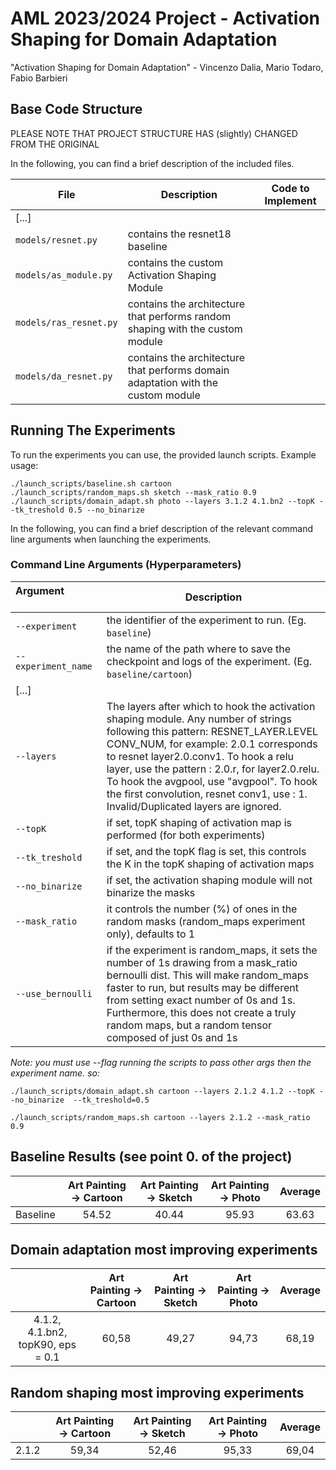 # AML 2023/2024 Project - Activation Shaping for Domain Adaptation
"Activation Shaping for Domain Adaptation" - Vincenzo Dalia, Mario Todaro, Fabio Barbieri

## Base Code Structure
PLEASE NOTE THAT PROJECT STRUCTURE HAS (slightly) CHANGED FROM THE ORIGINAL

In the following, you can find a brief description of the included files.

| File | Description | Code to Implement |
| ---- | ----------- | ----------------- |
|[...]|
| `models/resnet.py` | contains the resnet18 baseline |
| `models/as_module.py` | contains the custom Activation Shaping Module |
| `models/ras_resnet.py` | contains the architecture that performs random shaping with the custom module |
| `models/da_resnet.py` | contains the architecture that performs domain adaptation with the custom module |

## Running The Experiments
To run the experiments you can use, the provided launch scripts. Example usage:
```
./launch_scripts/baseline.sh cartoon
./launch_scripts/random_maps.sh sketch --mask_ratio 0.9
./launch_scripts/domain_adapt.sh photo --layers 3.1.2 4.1.bn2 --topK --tk_treshold 0.5 --no_binarize
```

In the following, you can find a brief description of the relevant command line arguments when launching the experiments.

### Command Line Arguments (Hyperparameters)
| Argument &nbsp; &nbsp; &nbsp; &nbsp; &nbsp; &nbsp; &nbsp; &nbsp; &nbsp; &nbsp; &nbsp; &nbsp; &nbsp; &nbsp; &nbsp; &nbsp; &nbsp;&nbsp; &nbsp;  | Description |
| -------- | ----------- |
| `--experiment` | the identifier of the experiment to run. (Eg. `baseline`) |
| `--experiment_name` | the name of the path where to save the checkpoint and logs of the experiment. (Eg. `baseline/cartoon`) |
|[...]|
| `--layers` | The layers after which to hook the activation shaping module. Any number of strings following this pattern: RESNET_LAYER.LEVEL CONV_NUM, for example: 2.0.1 corresponds to resnet layer2.0.conv1. To hook a relu layer, use the pattern : 2.0.r, for layer2.0.relu. To hook the avgpool, use "avgpool". To hook the first convolution, resnet conv1, use : 1. Invalid/Duplicated layers are ignored. |
| `--topK` | if set, topK shaping of activation map is performed (for both experiments) |
| `--tk_treshold` | if set, and the topK flag is set, this controls the K in the topK shaping of activation maps |
| `--no_binarize` | if set, the activation shaping module will not binarize the masks |
| `--mask_ratio` | it controls the number (%) of ones in the random masks (random_maps experiment only), defaults to 1 |
| `--use_bernoulli` | if the experiment is random_maps, it sets the number of 1s drawing from a mask_ratio bernoulli dist. This will make random_maps faster to run, but results may be different from setting exact number of 0s and 1s. Furthermore, this does not create a truly random maps, but a random tensor composed of just 0s and 1s |


*Note: you must use --flag running the scripts to pass other args then the experiment name. so:*
```
./launch_scripts/domain_adapt.sh cartoon --layers 2.1.2 4.1.2 --topK --no_binarize  --tk_treshold=0.5

./launch_scripts/random_maps.sh cartoon --layers 2.1.2 --mask_ratio 0.9
```

## Baseline Results (see point 0. of the project)
|          | Art Painting &#8594; Cartoon | Art Painting &#8594; Sketch | Art Painting &#8594; Photo | Average |
| :------: | :--------------------------: | :-------------------------: | :------------------------: | :-----: |
| Baseline |            54.52             |             40.44           |            95.93           |  63.63  |


## Domain adaptation most improving experiments
|          | Art Painting &#8594; Cartoon | Art Painting &#8594; Sketch | Art Painting &#8594; Photo | Average |
| :------: | :--------------------------: | :-------------------------: | :------------------------: | :-----: |
| 4.1.2, 4.1.bn2, topK90, eps = 0.1 |            60,58             |             49,27           |            94,73           |  68,19  |

## Random shaping most improving experiments
|          | Art Painting &#8594; Cartoon | Art Painting &#8594; Sketch | Art Painting &#8594; Photo | Average |
| :------: | :--------------------------: | :-------------------------: | :------------------------: | :-----: |
| 2.1.2 |            59,34             |             52,46           |            95,33           |  69,04  |
